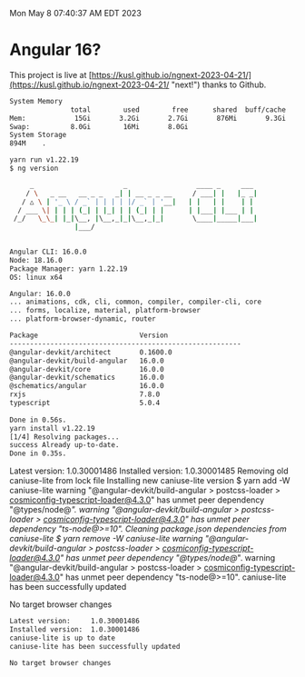 Mon May  8 07:40:37 AM EDT 2023

# Angular 16?


This project is live at [https://kusl.github.io/ngnext-2023-04-21/](https://kusl.github.io/ngnext-2023-04-21/ "next!") thanks to Github.

```bash
System Memory
               total        used        free      shared  buff/cache   available
Mem:            15Gi       3.2Gi       2.7Gi       876Mi       9.3Gi        10Gi
Swap:          8.0Gi        16Mi       8.0Gi
System Storage
894M	.
```
```bash
yarn run v1.22.19
$ ng version

     _                      _                 ____ _     ___
    / \   _ __   __ _ _   _| | __ _ _ __     / ___| |   |_ _|
   / △ \ | '_ \ / _` | | | | |/ _` | '__|   | |   | |    | |
  / ___ \| | | | (_| | |_| | | (_| | |      | |___| |___ | |
 /_/   \_\_| |_|\__, |\__,_|_|\__,_|_|       \____|_____|___|
                |___/
    

Angular CLI: 16.0.0
Node: 18.16.0
Package Manager: yarn 1.22.19
OS: linux x64

Angular: 16.0.0
... animations, cdk, cli, common, compiler, compiler-cli, core
... forms, localize, material, platform-browser
... platform-browser-dynamic, router

Package                         Version
---------------------------------------------------------
@angular-devkit/architect       0.1600.0
@angular-devkit/build-angular   16.0.0
@angular-devkit/core            16.0.0
@angular-devkit/schematics      16.0.0
@schematics/angular             16.0.0
rxjs                            7.8.0
typescript                      5.0.4
    
Done in 0.56s.
yarn install v1.22.19
[1/4] Resolving packages...
success Already up-to-date.
Done in 0.35s.
```
Latest version:     1.0.30001486
Installed version:  1.0.30001485
Removing old caniuse-lite from lock file
Installing new caniuse-lite version
$ yarn add -W caniuse-lite
warning "@angular-devkit/build-angular > postcss-loader > cosmiconfig-typescript-loader@4.3.0" has unmet peer dependency "@types/node@*".
warning "@angular-devkit/build-angular > postcss-loader > cosmiconfig-typescript-loader@4.3.0" has unmet peer dependency "ts-node@>=10".
Cleaning package.json dependencies from caniuse-lite
$ yarn remove -W caniuse-lite
warning "@angular-devkit/build-angular > postcss-loader > cosmiconfig-typescript-loader@4.3.0" has unmet peer dependency "@types/node@*".
warning "@angular-devkit/build-angular > postcss-loader > cosmiconfig-typescript-loader@4.3.0" has unmet peer dependency "ts-node@>=10".
caniuse-lite has been successfully updated

No target browser changes
```bash
Latest version:     1.0.30001486
Installed version:  1.0.30001486
caniuse-lite is up to date
caniuse-lite has been successfully updated

No target browser changes
```
```bash
